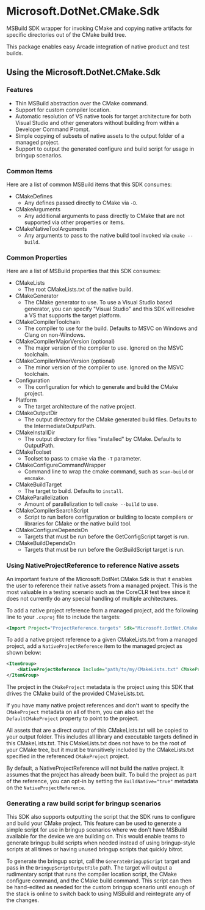 # Microsoft.DotNet.CMake.Sdk

MSBuild SDK wrapper for invoking CMake and copying native artifacts for specific directories out of the CMake build tree.

This package enables easy Arcade integration of native product and test builds.

## Using the Microsoft.DotNet.CMake.Sdk

### Features

- Thin MSBuild abstraction over the CMake command.
- Support for custom compiler location.
- Automatic resolution of VS native tools for target architecture for both Visual Studio and other generators without building from within a Developer Command Prompt.
- Simple copying of subsets of native assets to the output folder of a managed project.
- Support to output the generated configure and build script for usage in bringup scenarios.

### Common Items

Here are a list of common MSBuild items that this SDK consumes:

- CMakeDefines
  - Any defines passed directly to CMake via `-D`.
- CMakeArguments
  - Any additional arguments to pass directly to CMake that are not supported via other properties or items.
- CMakeNativeToolArguments
  - Any arguments to pass to the native build tool invoked via `cmake --build`.
  
### Common Properties

Here are a list of MSBuild properties that this SDK consumes:

- CMakeLists
  - The root CMakeLists.txt of the native build.
- CMakeGenerator
  - The CMake generator to use. To use a Visual Studio based generator, you can specify "Visual Studio" and this SDK will resolve a VS that supports the target platform.
- CMakeCompilerToolchain
  - The compiler to use for the build. Defaults to MSVC on Windows and Clang on non-Windows.
- CMakeCompilerMajorVersion (optional)
  - The major version of the compiler to use. Ignored on the MSVC toolchain.
- CMakeCompilerMinorVersion (optional)
  - The minor version of the compiler to use. Ignored on the MSVC toolchain.
- Configuration
  - The configuration for which to generate and build the CMake project.
- Platform
  - The target architecture of the native project.
- CMakeOutputDir
  - The output directory for the CMake generated build files. Defaults to the IntermediateOutputPath.
- CMakeInstallDir
  - The output directory for files "installed" by CMake. Defaults to OutputPath.
- CMakeToolset
  - Toolset to pass to cmake via the `-T` parameter.
- CMakeConfigureCommandWrapper
  - Command line to wrap the cmake command, such as `scan-build` or `emcmake`.
- CMakeBuildTarget
  - The target to build. Defaults to `install`.
- CMakeParallelization
  - Amount of parallelization to tell `cmake --build` to use.
- CMakeCompilerSearchScript
  - Script to run before configuration or building to locate compilers or libraries for CMake or the native build tool.
- CMakeConfigureDependsOn
  - Targets that must be run before the GetConfigScript target is run.
- CMakeBuildDependsOn
  - Targets that must be run before the GetBuildScript target is run.

### Using NativeProjectReference to reference Native assets

An important feature of the Microsoft.DotNet.CMake.Sdk is that it enables the user to reference their native assets from a managed project. This is the most valuable in a testing scenario such as the CoreCLR test tree since it does not currently do any special handling of multiple architectures.

To add a native project reference from a managed project, add the following line to your `.csproj` file to include the targets:

```xml
<Import Project="ProjectReference.targets" Sdk="Microsoft.DotNet.CMake.Sdk" />
```

To add a native project reference to a given CMakeLists.txt from a managed project, add a `NativeProjectReference` item to the managed project as shown below:

```xml
<ItemGroup>
    <NativeProjectReference Include="path/to/my/CMakeLists.txt" CMakeProject="path/to/CMake/Project/UsingThisSdk.proj" />
</ItemGroup>
```

The project in the `CMakeProject` metadata is the project using this SDK that drives the CMake build of the provided CMakeLists.txt.

If you have many native project references and don't want to specify the `CMakeProject` metadata on all of them, you can also set the `DefaultCMakeProject` property to point to the project.

All assets that are a direct output of this CMakeLists.txt will be copied to your output folder. This includes all library and executable targets defined in this CMakeLists.txt. This CMakeLists.txt does not have to be the root of your CMake tree, but it must be transitively included by the CMakeLists.txt specified in the referenced `CMakeProject` project.

By default, a NativeProjectReference will not build the native project. It assumes that the project has already been built. To build the project as part of the reference, you can opt-in by setting the `BuildNative="true"` metadata on the `NativeProjectReference`.

### Generating a raw build script for bringup scenarios

This SDK also supports outputting the script that the SDK runs to configure and build your CMake project. This feature can be used to generate a simple script for use in bringup scenarios where we don't have MSBuild available for the device we are building on. This would enable teams to generate bringup build scripts when needed instead of using bringup-style scripts at all times or having unused bringup scripts that quickly bitrot.

To generate the bringup script, call the `GenerateBringupScript` target and pass in the `BringupScriptOutputFile` path. The target will output a rudimentary script that runs the compiler location script, the CMake configure command, and the CMake build command. This script can then be hand-edited as needed for the custom bringup scenario until enough of the stack is online to switch back to using MSBuild and reintegrate any of the changes.
